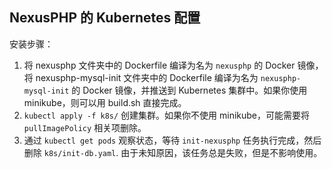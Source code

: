 NexusPHP 的 Kubernetes 配置
---

安装步骤：
1. 将 nexusphp 文件夹中的 Dockerfile 编译为名为 `nexusphp` 的 Docker 镜像，将 nexusphp-mysql-init 文件夹中的 Dockerfile 编译为名为 `nexusphp-mysql-init` 的 Docker 镜像，并推送到 Kubernetes 集群中。如果你使用 minikube，则可以用 build.sh 直接完成。
2. `kubectl apply -f k8s/` 创建集群。如果你不使用 minikube，可能需要将 `pullImagePolicy` 相关项删除。
3. 通过 `kubectl get pods` 观察状态，等待 `init-nexusphp` 任务执行完成，然后删除 `k8s/init-db.yaml`. 由于未知原因，该任务总是失败，但是不影响使用。
